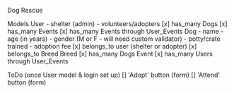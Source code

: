 Dog Rescue

Models
  User
    - shelter (admin)
    - volunteers/adopters
    [x] has_many Dogs
    [x] has_many Events
    [x] has_many Events through User_Events
  Dog
    - name
    - age (in years)
    - gender (M or F - will need custom validator)
    - potty/crate trained
    - adoption fee
    [x] belongs_to user (shelter or adopter)
    [x] belongs_to Breed
  Breed
    [x] has_many Dogs
  Event
    [x] has_many Users through User_Events


  ToDo (once User model & login set up)
    [] 'Adopt' button (form)
    [] 'Attend' button (form)
